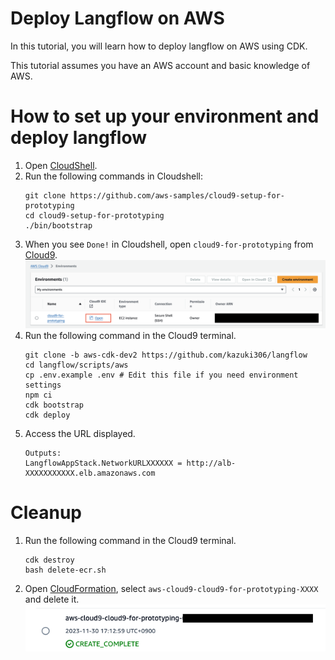 # Deploy Langflow on AWS

In this tutorial, you will learn how to deploy langflow on AWS using CDK.

This tutorial assumes you have an AWS account and basic knowledge of AWS.

# How to set up your environment and deploy langflow
1. Open [CloudShell](https://us-east-1.console.aws.amazon.com/cloudshell/home?region=us-east-1).
1. Run the following commands in Cloudshell:
    ```shell
    git clone https://github.com/aws-samples/cloud9-setup-for-prototyping
    cd cloud9-setup-for-prototyping
    ./bin/bootstrap
    ```
1. When you see `Done!` in Cloudshell, open `cloud9-for-prototyping` from [Cloud9](https://us-east-1.console.aws.amazon.com/cloud9control/home?region=us-east-1#/).
    ![make-cloud9](./img/langflow-cloud9-en.png)
1. Run the following command in the Cloud9 terminal.
    ```shell
    git clone -b aws-cdk-dev2 https://github.com/kazuki306/langflow
    cd langflow/scripts/aws
    cp .env.example .env # Edit this file if you need environment settings
    npm ci
    cdk bootstrap
    cdk deploy
    ```
1. Access the URL displayed.
    ```shell
    Outputs:
    LangflowAppStack.NetworkURLXXXXXX = http://alb-XXXXXXXXXXX.elb.amazonaws.com
    ```

# Cleanup
1. Run the following command in the Cloud9 terminal.
    ```shell
    cdk destroy
    bash delete-ecr.sh
    ```
1. Open [CloudFormation](https://us-east-1.console.aws.amazon.com/cloudformation/home?region=us-east-1#/getting-started), select `aws-cloud9-cloud9-for-prototyping-XXXX` and delete it.
![delete-cfn](./img/langflow-cfn.png)